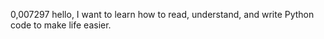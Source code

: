0,007297 hello, I want to learn how to read, understand, and write Python code to make life easier.
